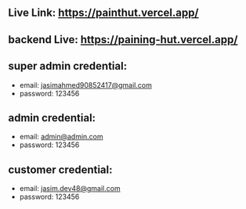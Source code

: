 ## Live Link: https://painthut.vercel.app/

## backend Live: https://paining-hut.vercel.app/

## super admin credential: 

- email: jasimahmed90852417@gmail.com
- password: 123456

## admin credential:
- email: admin@admin.com
- password: 123456

 ## customer credential: 

 - email: jasim.dev48@gmail.com
 - password: 123456
